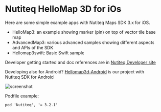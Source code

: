 Nutiteq HelloMap 3D for iOs
===========================

Here are some simple example apps with Nutiteq Maps SDK 3.x for iOS.

   * HelloMap3: an example showing marker (pin) on top of vector tile base map
   * AdvancedMap3: various advanced samples showing different aspects and APIs of the SDK
   * Hellomap3swift: Basic Swift sample 

Developer getting started and doc references are in [Nutiteq Developer site](https://developer.nutiteq.com/docs)

Developing also for Android? [Hellomap3d-Android](https://github.com/nutiteq/hellomap3d-android) is our project with Nutiteq SDK for Android

![screenshot](https://dl.dropboxusercontent.com/u/3573333/public_web/ios_overlays_sample.png)


Podfile example:
```
pod 'Nutiteq', '= 3.2.1'
```
